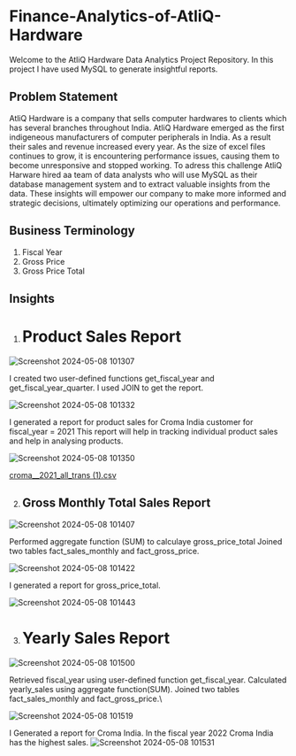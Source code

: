 # Finance-Analytics-of-AtliQ-Hardware

Welcome to the AtliQ Hardware Data Analytics Project Repository. In this project I have used MySQL to generate insightful reports.

## Problem Statement

AtliQ Hardware is a company that sells computer hardwares to clients which has several branches throughout India. AtliQ Hardware emerged as the first indigeneous manufacturers of computer peripherals in India. As a result their sales and revenue increased every year. As the size of excel files continues to grow, it is encountering performance issues, causing them to become unresponsive and stopped working. To adress this challenge AtliQ Harware hired aa team of data analysts who will use MySQL as their database management system and to extract valuable insights from the data. These insights will empower our company to make more informed and strategic decisions, ultimately optimizing our operations and performance.

## Business Terminology

1. Fiscal Year
2. Gross Price
3. Gross Price Total

   
## Insights

1. # Product Sales Report

![Screenshot 2024-05-08 101307](https://github.com/Kartiksinghbisen/Finance-Analytics-of-AtliQ-Hardware/assets/139736045/d2ad7e7f-5e18-468f-a09c-963dfbf95b36)



I created two user-defined functions get_fiscal_year and get_fiscal_year_quarter.
I used JOIN to get the report.

![Screenshot 2024-05-08 101332](https://github.com/Kartiksinghbisen/Finance-Analytics-of-AtliQ-Hardware/assets/139736045/bd7c7edb-b716-46bb-9b25-d9b0aa8539de)


I generated a report for product sales for Croma India customer for fiscal_year = 2021
This report will help in tracking individual product sales and help in analysing products.

![Screenshot 2024-05-08 101350](https://github.com/Kartiksinghbisen/Finance-Analytics-of-AtliQ-Hardware/assets/139736045/343def7a-2ac0-4d1e-8865-8b426ea95862)

[croma__2021_all_trans (1).csv](https://github.com/Kartiksinghbisen/Finance-Analytics-of-AtliQ-Hardware/files/15243960/croma__2021_all_trans.1.csv)

2. ## Gross Monthly Total Sales Report


![Screenshot 2024-05-08 101407](https://github.com/Kartiksinghbisen/Finance-Analytics-of-AtliQ-Hardware/assets/139736045/ef5ec376-7347-4883-b6b0-b2cdae6776a8)

Performed aggregate function (SUM) to calculaye gross_price_total
Joined two tables fact_sales_monthly and fact_gross_price.

![Screenshot 2024-05-08 101422](https://github.com/Kartiksinghbisen/Finance-Analytics-of-AtliQ-Hardware/assets/139736045/1fa75060-431e-49ad-a3d2-cf69e49920b2)

I generated a report for gross_price_total.

![Screenshot 2024-05-08 101443](https://github.com/Kartiksinghbisen/Finance-Analytics-of-AtliQ-Hardware/assets/139736045/c406c93d-81a2-4cbb-bc54-95b22e973997)




3. # Yearly Sales Report

![Screenshot 2024-05-08 101500](https://github.com/Kartiksinghbisen/Finance-Analytics-of-AtliQ-Hardware/assets/139736045/89f6effa-9e1a-467a-aef8-3fee2a2ce4aa)

Retrieved fiscal_year using user-defined function get_fiscal_year.
Calculated yearly_sales using aggregate function(SUM).
Joined two tables fact_sales_monthly and fact_gross_price.\

![Screenshot 2024-05-08 101519](https://github.com/Kartiksinghbisen/Finance-Analytics-of-AtliQ-Hardware/assets/139736045/76f7caf9-5c09-4b8e-baa2-ea3572d91e55)


I Generated a report for Croma India.
In the fiscal year 2022 Croma India has the highest sales.
![Screenshot 2024-05-08 101531](https://github.com/Kartiksinghbisen/Finance-Analytics-of-AtliQ-Hardware/assets/139736045/8d3481d2-80ea-4622-9d33-586fd5de4f75)

